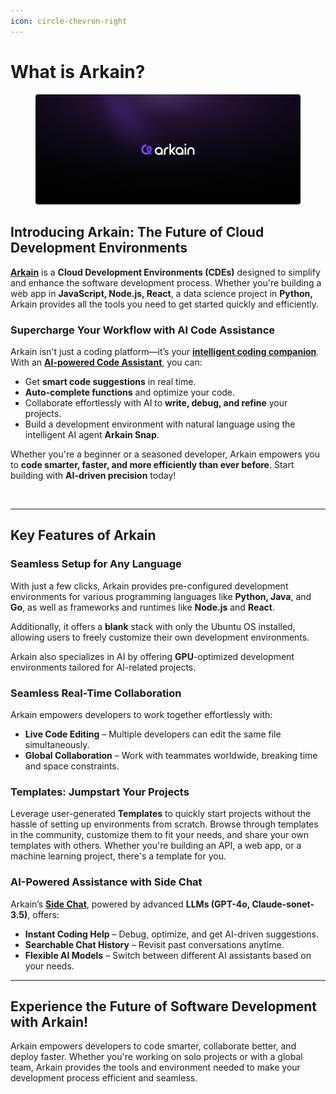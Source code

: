```yaml
---
icon: circle-chevron-right
---
```


# What is Arkain?



<figure><img src="../.gitbook/assets/bg (1).png" alt=""><figcaption></figcaption></figure>

## Introducing Arkain: The Future of **Cloud Development Environments**&#x20;

[**Arkain**](https://arkain.io) is a **Cloud Development Environments (CDEs)** designed to simplify and enhance the software development process. Whether you're building a web app in **JavaScript, Node.js, React**, a data science project in **Python,** Arkain provides all the tools you need to get started quickly and efficiently.

### **Supercharge Your Workflow with AI Code Assistance**

Arkain isn't just a coding platform—it’s your [**intelligent coding companion**](../user-guide/arkain-ai/auto-complete.md). With an [**AI-powered Code Assistant**](../user-guide/arkain-ai/how-to-use-side-chat.md), you can:

* Get **smart code suggestions** in real time.
* **Auto-complete functions** and optimize your code.
* Collaborate effortlessly with AI to **write, debug, and refine** your projects.
* Build a development environment with natural language using the intelligent AI agent **Arkain Snap**.

Whether you're a beginner or a seasoned developer, Arkain empowers you to **code smarter, faster, and more efficiently than ever before**. Start building with **AI-driven precision** today!&#x20;

<figure><img src="https://files.gitbook.com/v0/b/gitbook-x-prod.appspot.com/o/spaces%2Fvv0eKmOn3DY36Ox1EqCE%2Fuploads%2FQ9jN7FgtfFOunwifGPP3%2Fimage.png?alt=media&#x26;token=aa2617da-1f40-4b40-a84f-4cfc755ceb86" alt=""><figcaption></figcaption></figure>

***

## **Key Features of Arkain**

### **Seamless Setup for Any Language**&#x20;

With just a few clicks, Arkain provides pre-configured development environments for various programming languages like **Python, Java**, and **Go**, as well as frameworks and runtimes like **Node.js** and **React**.&#x20;

Additionally, it offers a **blank** stack with only the Ubuntu OS installed, allowing users to freely customize their own development environments.&#x20;

Arkain also specializes in AI by offering **GPU**-optimized development environments tailored for AI-related projects.

### **Seamless Real-Time Collaboration**&#x20;

Arkain empowers developers to work together effortlessly with:

* **Live Code Editing** – Multiple developers can edit the same file simultaneously.
* **Global Collaboration** – Work with teammates worldwide, breaking time and space constraints.

### **Templates: Jumpstart Your Projects**&#x20;

Leverage user-generated **Templates** to quickly start projects without the hassle of setting up environments from scratch. Browse through templates in the community, customize them to fit your needs, and share your own templates with others. Whether you're building an API, a web app, or a machine learning project, there's a template for you.

### **AI-Powered Assistance with Side Chat**&#x20;

Arkain’s [**Side Chat**](../user-guide/arkain-ai/how-to-use-side-chat.md), powered by advanced **LLMs (GPT-4o, Claude-sonet-3.5)**, offers:

* **Instant Coding Help** – Debug, optimize, and get AI-driven suggestions.
* **Searchable Chat History** – Revisit past conversations anytime.
* **Flexible AI Models** – Switch between different AI assistants based on your needs.

***

## **Experience the Future of Software Development with Arkain!**

Arkain empowers developers to code smarter, collaborate better, and deploy faster. Whether you're working on solo projects or with a global team, Arkain provides the tools and environment needed to make your development process efficient and seamless.
